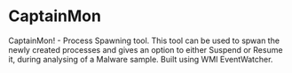 # CaptainMon
CaptainMon! - Process Spawning tool.
This tool can be used to spwan the newly created processes and gives an option to either Suspend or Resume it, during analysing of a Malware sample. Built using WMI EventWatcher.

